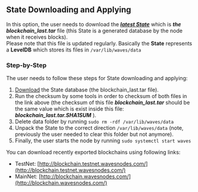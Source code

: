 ## State Downloading and Applying

In this option, the user needs to download the [_**latest State**_](http://blockchain.wavesnodes.com) which is _**the blockchain\_last.tar**_ file \(this State is a  generated database by the node when it receives blocks\).  
Please note that this file is updated regularly.  Basically the **State** represents a **LevelDB** which stores its files in `/var/lib/waves/data`

### Step-by-Step

The user needs to follow these steps for State downloading and applying:

1. [Download](http://blockchain.wavesnodes.com) the State database \(the blockchain\_last.tar file\).
2. Run the checksum by some tools in order to checksum of both files in the link above \(the checksum of this file _**blockchain\_last.tar**_ should be the same value which is exist inside this file: _**blockchain\_last.tar.SHA1SUM**_ \).
3. Delete data folder by running `sudo rm -rdf /var/lib/waves/data`
4. Unpack the State to the correct direction `/var/lib/waves/data`  \(note, previously the user needed to clear this folder but not anymore\).
5. Finally, the user starts the node by running `sudo systemctl start waves`

You can download recently exported blockchains using following links:

* TestNet: [http://blockchain.testnet.wavesnodes.com/](http://blockchain.testnet.wavesnodes.com/)
* MainNet: [http://blockchain.wavesnodes.com/](http://blockchain.wavesnodes.com/)



